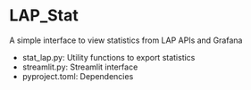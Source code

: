 # LAP_Stat
A simple interface to view statistics from LAP APIs and Grafana


- stat_lap.py: Utility functions to export statistics
- streamlit.py: Streamlit interface 
- pyproject.toml: Dependencies